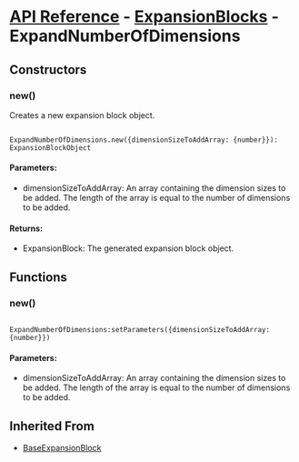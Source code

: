 # [API Reference](../../API.md) - [ExpansionBlocks](../ExpansionBlocks.md) - ExpandNumberOfDimensions

## Constructors

### new()

Creates a new expansion block object.

```

ExpandNumberOfDimensions.new({dimensionSizeToAddArray: {number}}): ExpansionBlockObject

```

#### Parameters:

* dimensionSizeToAddArray: An array containing the dimension sizes to be added. The length of the array is equal to the number of dimensions to be added.

#### Returns:

* ExpansionBlock: The generated expansion block object.

## Functions

### new()

```

ExpandNumberOfDimensions:setParameters({dimensionSizeToAddArray: {number}})

```

#### Parameters:

* dimensionSizeToAddArray: An array containing the dimension sizes to be added. The length of the array is equal to the number of dimensions to be added.

## Inherited From

* [BaseExpansionBlock](BaseExpansionBlock.md)

